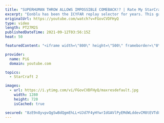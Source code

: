 ```yaml
---
title: "SUPERHUMAN THROW ALLOWS IMPOSSIBLE COMEBACK!? | Rate My StarCraft #6"
excerpt: "Eonblu has been the ICYFAR replay selector for years. This game is so sloppy, like both players trying to throw constantly. Why do you all send me Rate my starcraft replays that make me want to die!  🔥 Submit your RATE MY STARCRAFT replays! Like Gordon Ramsay judges people's dishes, PiG will rate your"
originalUrl: https://youtube.com/watch?v=FGovCVDFHyQ
type: video
length: PT27M2S
publishedDateTime: 2021-09-12T03:56:15Z
heat: 50

featuredContent: "<iframe width=\"800\" height=\"500\" frameborder=\"0\" src=\"https://www.youtube.com/embed/FGovCVDFHyQ\" allow=\"accelerometer; autoplay; encrypted-media; gyroscope; picture-in-picture\" allowfullscreen></iframe>"

provider:
  name: PiG
  domain: youtube.com

topics:
  - StarCraft 2

images:
  - url: https://i.ytimg.com/vi/FGovCVDFHyQ/maxresdefault.jpg
    width: 1280
    height: 720
    isCached: true

secured: "8zE9n8yvpvQgSwBdQgmEhLL+UJd7F4yHYwrIdGAVlPyEMdWLddevCM8tEVTd8YDIxUSaHxhUGFAE2m0hHVtVc7Pm66xdL7rTgjbPYSMeEviJNZkjKLZVgeFUbYoHoERzqySUCqz+nZi53QEpTpnrSdTMW3z6vCPLOLi/3BK7zCHpS3ZnUWlu+K9qCzl/nm9Y9KLw8Vw2c/qhveuUYtBESaljRUrMBeDvcBg8YUcgW+KktiTvQVEmx86XnNhpIW752w+wKM8Kl4rZZXen2dRJ4HBmvqXxfoiZ5qru9AlaPK/NN/3BdDJzKP/e8x9wGsY57s6uOcYPpqBbCNZz5QyXL9h3ekvG9+bKYFGfgxxp+cnf7vf/6IWoLbd/mmHSptKmABsUPsqK29+1lE/jBlFIZb9SUtV6/g1Kav1E/VIeKuU=;jqkqgX4kDgQgFhx4Bf55FQ=="
---
```


